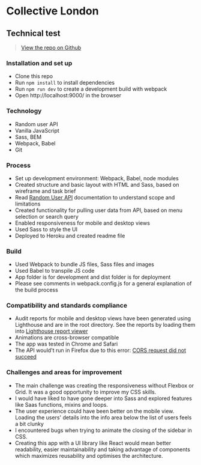 # Collective London

## Technical test

> [View the repo on Github](https://github.com/rolandjlevy/collective-london-task)

### Installation and set up
+ Clone this repo
+ Run `npm install` to install dependencies
+ Run `npm run dev` to create a development build with webpack
+ Open http://localhost:9000/ in the browser

### Technology
+ Random user API
+ Vanilla JavaScript
+ Sass, BEM
+ Webpack, Babel
+ Git

### Process
+ Set up development environment: Webpack, Babel, node modules
+ Created structure and basic layout with HTML and Sass, based on wireframe and task brief
+ Read [Random User API](https://randomuser.me) documentation to understand scope and limitations
+ Created functionality for pulling user data from API, based on menu selection or search query
+ Enabled responsiveness for mobile and desktop views
+ Used Sass to style the UI
+ Deployed to Heroku and created readme file

### Build 
+ Used Webpack to bundle JS files, Sass files and images
+ Used Babel to transpile JS code
+ App folder is for development and dist folder is for deployment
+ Please see comments in webpack.config.js for a general explanation of the build process

### Compatibility and standards compliance
+ Audit reports for mobile and desktop views have been generated using Lighthouse and are in the root directory. See the reports by loading them into [Lighthouse report viewer](https://googlechrome.github.io/lighthouse/viewer/)
+ Animations are cross-browser compatible
+ The app was tested in Chrome and Safari 
+ The API would't run in Firefox due to this error: [CORS request did not succeed](https://developer.mozilla.org/en-US/docs/Web/HTTP/CORS/Errors/CORSDidNotSucceed)

### Challenges and areas for improvement
+ The main challenge was creating the responsiveness without Flexbox or Grid. It was a good opportunity to improve my CSS skills.
+ I would have liked to have gone deeper into Sass and  explored features like Saas functions, mixins and loops.
+ The user experience could have been better on the mobile view. Loading the users' details into the info area below the list of users feels a bit clunky
+ I encountered bugs when trying to animate the closing of the sidebar in CSS.
+ Creating this app with a UI library like React would mean better readability, easier maintainability and taking advantage of components which maximizes reusability and optimises the architecture.
